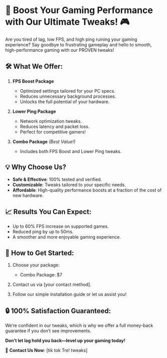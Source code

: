 # 🚀 Boost Your Gaming Performance with Our Ultimate Tweaks! 🎮

Are you tired of lag, low FPS, and high ping ruining your gaming experience? Say goodbye to frustrating gameplay and hello to smooth, high-performance gaming with our PROVEN tweaks!

## 🛠️ What We Offer:
1. **FPS Boost Package** 
   - Optimized settings tailored for your PC specs.
   - Reduces unnecessary background processes.
   - Unlocks the full potential of your hardware.

2. **Lower Ping Package**
   - Network optimization tweaks.
   - Reduces latency and packet loss.
   - Perfect for competitive gamers!

3. **Combo Package** *(Best Value!)*
   - Includes both FPS Boost and Lower Ping tweaks.

## 💡 Why Choose Us?
- **Safe & Effective**: 100% tested and verified.
- **Customizable**: Tweaks tailored to your specific needs.
- **Affordable**: High-quality performance boosts at a fraction of the cost of new hardware.

## 📈 Results You Can Expect:
- Up to 60% FPS increase on supported games.
- Reduced ping by up to 50ms.
- A smoother and more enjoyable gaming experience.

## 🛒 How to Get Started:
1. Choose your package:

   - Combo Package: $7
2. Contact us via [your contact method].
3. Follow our simple installation guide or let us assist you!

## 🔒 100% Satisfaction Guaranteed:
We’re confident in our tweaks, which is why we offer a full money-back guarantee if you don’t see improvements.

**Don’t let lag hold you back—level up your gaming today!**

📧 **Contact Us Now**: [tik tok Tre! tweaks]
